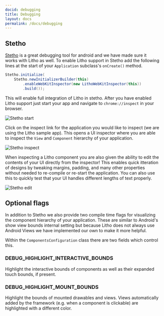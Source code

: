 ```yaml
---
docid: debugging
title: Debugging
layout: docs
permalink: /docs/debugging
---
```


## Stetho

[Stetho](http://facebook.github.io/stetho/) is a great debugging tool for android and we have made sure it works with Litho as well. To enable Litho support in Stetho add the following lines at the start of your `Application` subclass's `onCreate()` method.

```java
Stetho.initialize(
    Stetho.newInitializerBuilder(this)
        .enableWebKitInspector(new LithoWebKitInspector(this))
        .build());
```

This will enable full integration of Litho in stetho. After you have enabled Litho support just start your app and navigate to `chrome://inspect` in your browser.

![Stetho start](/static/images/stetho-start.png)

Click on the inspect link for the application you would like to inspect (we are using the Litho sample app). This opens a UI inspector where you are able to inspect the `View` and `Component` hierarchy of your application.

![Stetho inspect](/static/images/stetho-inspect.png)

When inspecting a Litho component you are also given the ability to edit the contents of your UI directly from the inspector! This enables quick itteration of designs by tweaking margins, padding, and many other properties without needed to re-compile or re-start the application. You can also use this to quickly test that your UI handles different lengths of text properly.

![Stetho edit](/static/images/stetho-edit.png)

## Optional flags

In addition to Stetho we also provide two compile time flags for visualizing the component hierarchy of your application. These are similar to Android's show view bounds internal setting but because Litho does not always use Android Views we have implemented our own to make it more helpful.

Within the `ComponentsConfiguration` class there are two fields which control this.

### DEBUG_HIGHLIGHT_INTERACTIVE_BOUNDS
Highlight the interactive bounds of components as well as their expanded touch bounds, if present.

### DEBUG_HIGHLIGHT_MOUNT_BOUNDS
Highlight the bounds of mounted drawables and views. Views automatically added by the framework (e.g. when a component is clickable) are highlighted with a different color.
